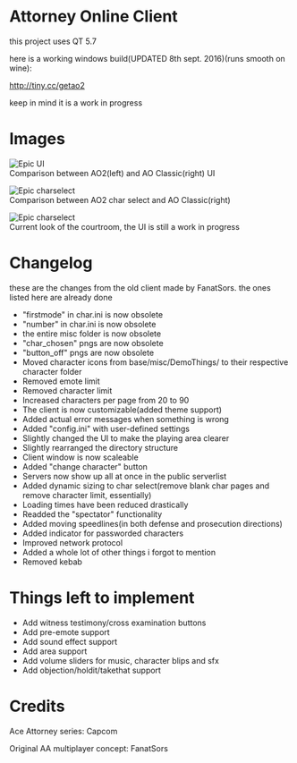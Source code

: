 # Attorney Online Client

this project uses QT 5.7

here is a working windows build(UPDATED 8th sept. 2016)(runs smooth on wine):

http://tiny.cc/getao2

keep in mind it is a work in progress

# Images

![Epic UI](http://i.imgur.com/RZbMAlB.png)
<br />
Comparison between AO2(left) and AO Classic(right) UI

![Epic charselect](http://i.imgur.com/VdG8TQT.png)
<br />
Comparison between AO2 char select and AO Classic(right)

![Epic charselect](http://i.imgur.com/4A3AiPX.png)
<br />
Current look of the courtroom, the UI is still a work in progress


# Changelog
these are the changes from the old client made by FanatSors. the ones listed here are already done

- "firstmode" in char.ini is now obsolete
- "number" in char.ini is now obsolete
- the entire misc folder is now obsolete
- "char_chosen" pngs are now obsolete
- "button_off" pngs are now obsolete
- Moved character icons from base/misc/DemoThings/ to their respective character folder
- Removed emote limit
- Removed character limit
- Increased characters per page from 20 to 90
- The client is now customizable(added theme support)
- Added actual error messages when something is wrong
- Added "config.ini" with user-defined settings
- Slightly changed the UI to make the playing area clearer
- Slightly rearranged the directory structure
- Client window is now scaleable
- Added "change character" button
- Servers now show up all at once in the public serverlist
- Added dynamic sizing to char select(remove blank char pages and remove character limit, essentially)
- Loading times have been reduced drastically
- Readded the "spectator" functionality
- Added moving speedlines(in both defense and prosecution directions)
- Added indicator for passworded characters
- Improved network protocol
- Added a whole lot of other things i forgot to mention
- Removed kebab

# Things left to implement

- Add witness testimony/cross examination buttons
- Add pre-emote support
- Add sound effect support
- Add area support
- Add volume sliders for music, character blips and sfx
- Add objection/holdit/takethat support

# Credits

Ace Attorney series:
Capcom

Original AA multiplayer concept:
FanatSors
